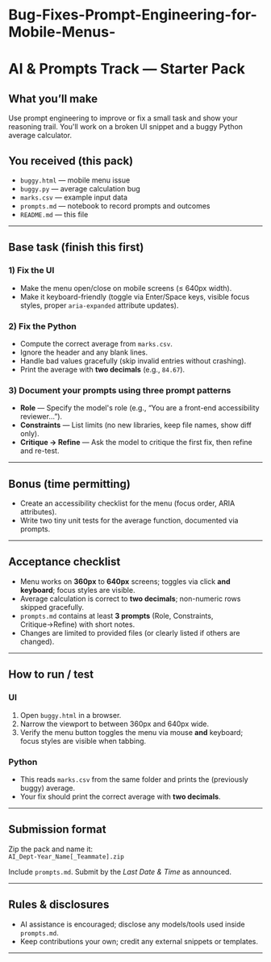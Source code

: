 # Bug-Fixes-Prompt-Engineering-for-Mobile-Menus-

# AI & Prompts Track — Starter Pack

## What you’ll make
Use prompt engineering to improve or fix a small task and show your reasoning trail. You'll work on a broken UI snippet and a buggy Python average calculator.

## You received (this pack)
- `buggy.html` — mobile menu issue
- `buggy.py` — average calculation bug
- `marks.csv` — example input data
- `prompts.md` — notebook to record prompts and outcomes
- `README.md` — this file

---

## Base task (finish this first)

### 1) Fix the UI
- Make the menu open/close on mobile screens (≤ 640px width).
- Make it keyboard-friendly (toggle via Enter/Space keys, visible focus styles, proper `aria-expanded` attribute updates).

### 2) Fix the Python
- Compute the correct average from `marks.csv`.
- Ignore the header and any blank lines.
- Handle bad values gracefully (skip invalid entries without crashing).
- Print the average with **two decimals** (e.g., `84.67`).

### 3) Document your prompts using three prompt patterns
- **Role** — Specify the model's role (e.g., “You are a front-end accessibility reviewer…”).
- **Constraints** — List limits (no new libraries, keep file names, show diff only).
- **Critique → Refine** — Ask the model to critique the first fix, then refine and re-test.

---

## Bonus (time permitting)
- Create an accessibility checklist for the menu (focus order, ARIA attributes).
- Write two tiny unit tests for the average function, documented via prompts.

---

## Acceptance checklist
- Menu works on **360px** to **640px** screens; toggles via click **and keyboard**; focus styles are visible.
- Average calculation is correct to **two decimals**; non-numeric rows skipped gracefully.
- `prompts.md` contains at least **3 prompts** (Role, Constraints, Critique→Refine) with short notes.
- Changes are limited to provided files (or clearly listed if others are changed).

---

## How to run / test

### UI
1. Open `buggy.html` in a browser.
2. Narrow the viewport to between 360px and 640px wide.
3. Verify the menu button toggles the menu via mouse **and** keyboard; focus styles are visible when tabbing.

### Python
- This reads `marks.csv` from the same folder and prints the (previously buggy) average.
- Your fix should print the correct average with **two decimals**.

---

## Submission format
Zip the pack and name it:  
`AI_Dept-Year_Name[_Teammate].zip`

Include `prompts.md`. Submit by the *Last Date & Time* as announced.

---

## Rules & disclosures
- AI assistance is encouraged; disclose any models/tools used inside `prompts.md`.
- Keep contributions your own; credit any external snippets or templates.

---
